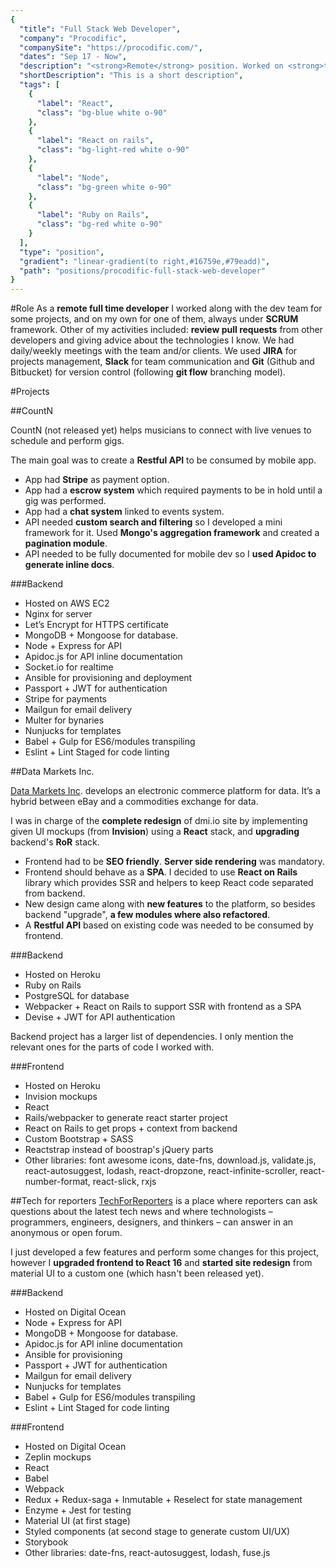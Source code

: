 ```yaml
---
{
  "title": "Full Stack Web Developer",
  "company": "Procodific",
  "companySite": "https://procodific.com/",
  "dates": "Sep 17 - Now",
  "description": "<strong>Remote</strong> position. Worked on <strong>three</strong> different projects: CountN, dmi and Tech for Reporters. Developments included <strong>Node</strong> and <strong>RoR</strong> stacks in backend and <strong>React</strong> stack in frontend",
  "shortDescription": "This is a short description",
  "tags": [
    {
      "label": "React",
      "class": "bg-blue white o-90"
    },
    {
      "label": "React on rails",
      "class": "bg-light-red white o-90"
    },
    {
      "label": "Node",
      "class": "bg-green white o-90"
    },
    {
      "label": "Ruby on Rails",
      "class": "bg-red white o-90"
    }
  ],
  "type": "position",
  "gradient": "linear-gradient(to right,#16759e,#79eadd)",
  "path": "positions/procodific-full-stack-web-developer"
}
---
```

#Role
As a **remote full time developer** I worked along with the dev team for some projects, and on my own for one of them, always under **SCRUM** framework. Other of my activities included: **review pull requests** from other developers and giving advice about the technologies I know. We had daily/weekly meetings with the team and/or clients. We used **JIRA** for projects management, **Slack** for team communication and **Git** (Github and Bitbucket) for version control (following **git flow** branching model).

#Projects

##CountN

CountN (not released yet) helps musicians to connect with live venues to schedule and perform gigs.

The main goal was to create a **Restful API** to be consumed by mobile app.

<ul class="challenges">
  <li>App had <strong>Stripe</strong> as payment option.</li>
  <li>App had a <strong>escrow system</strong> which required payments to be in hold until a gig was performed.</li>
  <li>App had a <strong>chat system</strong> linked to events system.</li>
  <li>API needed <strong>custom search and filtering</strong> so I developed a mini framework for it. Used <strong>Mongo's aggregation framework</strong> and created a <strong>pagination module</strong>.</li>
  <li>API needed to be fully documented for mobile dev so I <strong>used Apidoc to generate inline docs</strong>.</li>
</ul>

###Backend
- Hosted on AWS EC2
- Nginx for server
- Let’s Encrypt for HTTPS certificate
- MongoDB + Mongoose for database.
- Node + Express for API
- Apidoc.js for API inline documentation
- Socket.io for realtime
- Ansible for provisioning and deployment
- Passport + JWT for authentication
- Stripe for payments
- Mailgun for email delivery
- Multer for bynaries
- Nunjucks for templates
- Babel + Gulp for ES6/modules transpiling
- Eslint + Lint Staged for code linting

##Data Markets Inc.

[Data Markets Inc](https://dmi.io). develops an electronic commerce platform for data. It’s a hybrid between eBay and a commodities exchange for data.

I was in charge of the <strong>complete redesign</strong> of dmi.io site by implementing given UI mockups (from <strong>Invision</strong>) using a <strong>React</strong> stack, and <strong>upgrading</strong> backend's <strong>RoR</strong> stack.
<ul class="challenges">
  <li>Frontend had to be <strong>SEO friendly</strong>. <strong>Server side rendering</strong> was mandatory.</li>
  <li>Frontend should behave as a <strong>SPA</strong>. I decided to use <strong>React on Rails</strong> library which provides SSR and helpers to keep React code separated from backend.</li>
  <li>New design came along with <strong>new features</strong> to the platform, so besides backend "upgrade", <strong>a few modules where also refactored</strong>.</li>
  <li>A <strong>Restful API</strong> based on existing code was needed to be consumed by frontend.</li>
</ul>

###Backend
- Hosted on Heroku
- Ruby on Rails
- PostgreSQL for database
- Webpacker + React on Rails to support SSR with frontend as a SPA
- Devise + JWT for API authentication

Backend project has a larger list of dependencies. I only mention the relevant ones for the parts of code I worked with.

###Frontend
- Hosted on Heroku
- Invision mockups
- React
- Rails/webpacker to generate react starter project
- React on Rails to get props + context from backend
- Custom Bootstrap + SASS
- Reactstrap instead of boostrap's jQuery parts
- Other libraries:
font awesome icons, date-fns, download.js, validate.js, react-autosuggest, lodash, react-dropzone, react-infinite-scroller, react-number-format, react-slick, rxjs

##Tech for reporters
[TechForReporters](https://techforreporters.com/) is a place where reporters can ask questions about the latest tech news and where technologists – programmers, engineers, designers, and thinkers – can answer in an anonymous or open forum.

I just developed a few features and perform some changes for this project, however I <strong>upgraded frontend to React 16</strong> and <strong>started site redesign</strong> from material UI to a custom one (which hasn't been released yet).

###Backend
- Hosted on Digital Ocean
- Node + Express for API
- MongoDB + Mongoose for database.
- Apidoc.js for API inline documentation
- Ansible for provisioning
- Passport + JWT for authentication
- Mailgun for email delivery
- Nunjucks for templates
- Babel + Gulp for ES6/modules transpiling
- Eslint + Lint Staged for code linting

###Frontend
- Hosted on Digital Ocean
- Zeplin mockups
- React
- Babel
- Webpack
- Redux + Redux-saga + Inmutable + Reselect for state management
- Enzyme + Jest for testing
- Material UI (at first stage)
- Styled components (at second stage to generate custom UI/UX)
- Storybook
- Other libraries:
date-fns, react-autosuggest, lodash, fuse.js
